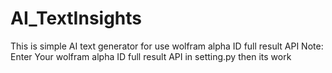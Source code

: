 # AI_TextInsights
 This is simple AI text generator for use wolfram alpha ID full result API 
 Note: Enter Your wolfram alpha ID full result API in setting.py then its work
